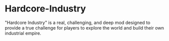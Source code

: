 # Hardcore-Industry
"Hardcore Industry" is a real, challenging, and deep mod designed to provide a true challenge for players to explore the world and build their own industrial empire. 
